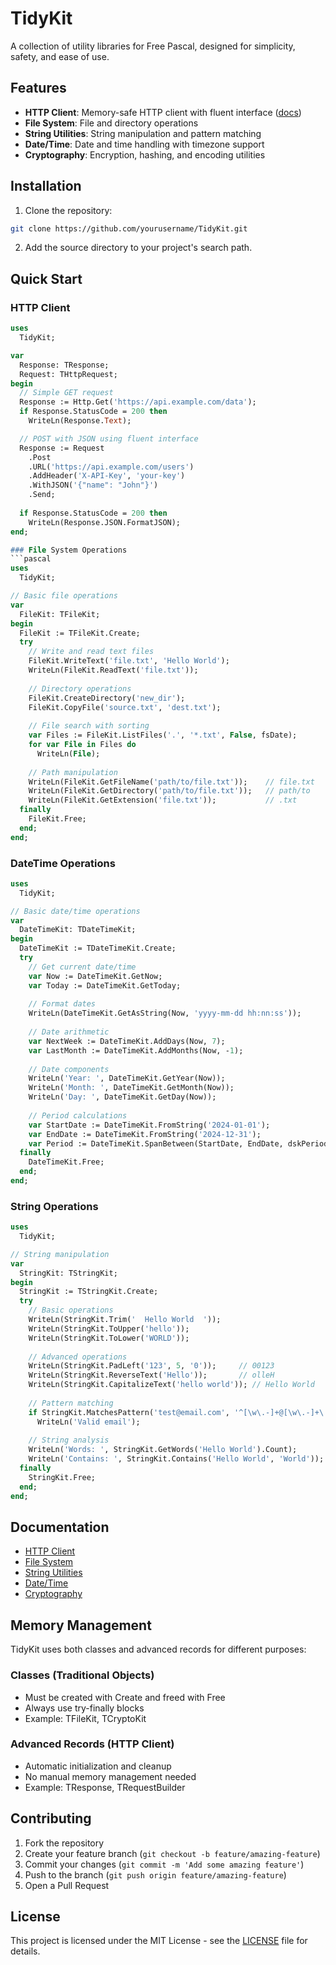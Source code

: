 # TidyKit

A collection of utility libraries for Free Pascal, designed for simplicity, safety, and ease of use.

## Features

- **HTTP Client**: Memory-safe HTTP client with fluent interface ([docs](docs/TidyKit.Request.md))
- **File System**: File and directory operations
- **String Utilities**: String manipulation and pattern matching
- **Date/Time**: Date and time handling with timezone support
- **Cryptography**: Encryption, hashing, and encoding utilities

## Installation

1. Clone the repository:
```bash
git clone https://github.com/yourusername/TidyKit.git
```

2. Add the source directory to your project's search path.

## Quick Start

### HTTP Client
```pascal
uses
  TidyKit;

var
  Response: TResponse;
  Request: THttpRequest;
begin
  // Simple GET request
  Response := Http.Get('https://api.example.com/data');
  if Response.StatusCode = 200 then
    WriteLn(Response.Text);

  // POST with JSON using fluent interface
  Response := Request
    .Post
    .URL('https://api.example.com/users')
    .AddHeader('X-API-Key', 'your-key')
    .WithJSON('{"name": "John"}')
    .Send;
    
  if Response.StatusCode = 200 then
    WriteLn(Response.JSON.FormatJSON);
end;

### File System Operations
```pascal
uses
  TidyKit;

// Basic file operations
var
  FileKit: TFileKit;
begin
  FileKit := TFileKit.Create;
  try
    // Write and read text files
    FileKit.WriteText('file.txt', 'Hello World');
    WriteLn(FileKit.ReadText('file.txt'));
    
    // Directory operations
    FileKit.CreateDirectory('new_dir');
    FileKit.CopyFile('source.txt', 'dest.txt');
    
    // File search with sorting
    var Files := FileKit.ListFiles('.', '*.txt', False, fsDate);
    for var File in Files do
      WriteLn(File);
      
    // Path manipulation
    WriteLn(FileKit.GetFileName('path/to/file.txt'));    // file.txt
    WriteLn(FileKit.GetDirectory('path/to/file.txt'));   // path/to
    WriteLn(FileKit.GetExtension('file.txt'));           // .txt
  finally
    FileKit.Free;
  end;
end;
```

### DateTime Operations
```pascal
uses
  TidyKit;

// Basic date/time operations
var
  DateTimeKit: TDateTimeKit;
begin
  DateTimeKit := TDateTimeKit.Create;
  try
    // Get current date/time
    var Now := DateTimeKit.GetNow;
    var Today := DateTimeKit.GetToday;
    
    // Format dates
    WriteLn(DateTimeKit.GetAsString(Now, 'yyyy-mm-dd hh:nn:ss'));
    
    // Date arithmetic
    var NextWeek := DateTimeKit.AddDays(Now, 7);
    var LastMonth := DateTimeKit.AddMonths(Now, -1);
    
    // Date components
    WriteLn('Year: ', DateTimeKit.GetYear(Now));
    WriteLn('Month: ', DateTimeKit.GetMonth(Now));
    WriteLn('Day: ', DateTimeKit.GetDay(Now));
    
    // Period calculations
    var StartDate := DateTimeKit.FromString('2024-01-01');
    var EndDate := DateTimeKit.FromString('2024-12-31');
    var Period := DateTimeKit.SpanBetween(StartDate, EndDate, dskPeriod);
  finally
    DateTimeKit.Free;
  end;
end;
```

### String Operations
```pascal
uses
  TidyKit;

// String manipulation
var
  StringKit: TStringKit;
begin
  StringKit := TStringKit.Create;
  try
    // Basic operations
    WriteLn(StringKit.Trim('  Hello World  '));
    WriteLn(StringKit.ToUpper('hello'));
    WriteLn(StringKit.ToLower('WORLD'));
    
    // Advanced operations
    WriteLn(StringKit.PadLeft('123', 5, '0'));     // 00123
    WriteLn(StringKit.ReverseText('Hello'));       // olleH
    WriteLn(StringKit.CapitalizeText('hello world')); // Hello World
    
    // Pattern matching
    if StringKit.MatchesPattern('test@email.com', '^[\w\.-]+@[\w\.-]+\.\w+$') then
      WriteLn('Valid email');
      
    // String analysis
    WriteLn('Words: ', StringKit.GetWords('Hello World').Count);
    WriteLn('Contains: ', StringKit.Contains('Hello World', 'World'));
  finally
    StringKit.Free;
  end;
end;
```

## Documentation

- [HTTP Client](docs/TidyKit.Request.md)
- [File System](docs/TidyKit.FS.md)
- [String Utilities](docs/TidyKit.Strings.md)
- [Date/Time](docs/TidyKit.DateTime.md)
- [Cryptography](docs/TidyKit.Crypto.md)

## Memory Management

TidyKit uses both classes and advanced records for different purposes:

### Classes (Traditional Objects)
- Must be created with Create and freed with Free
- Always use try-finally blocks
- Example: TFileKit, TCryptoKit

### Advanced Records (HTTP Client)
- Automatic initialization and cleanup
- No manual memory management needed
- Example: TResponse, TRequestBuilder

## Contributing

1. Fork the repository
2. Create your feature branch (`git checkout -b feature/amazing-feature`)
3. Commit your changes (`git commit -m 'Add some amazing feature'`)
4. Push to the branch (`git push origin feature/amazing-feature`)
5. Open a Pull Request

## License

This project is licensed under the MIT License - see the [LICENSE](LICENSE) file for details.